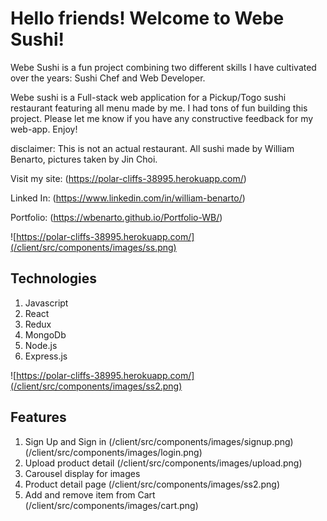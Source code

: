 # Hello friends! Welcome to Webe Sushi! 
Webe Sushi is a fun project combining two different skills I have cultivated over the years: Sushi Chef and Web Developer.

Webe sushi is a Full-stack web application for a Pickup/Togo sushi restaurant featuring all menu made by me. I had tons of fun building this project. Please let me know if you have any constructive feedback for my web-app. Enjoy! 

disclaimer: This is not an actual restaurant. 
All sushi made by William Benarto, pictures taken by Jin Choi. 

Visit my site: (https://polar-cliffs-38995.herokuapp.com/)

Linked In: (https://www.linkedin.com/in/william-benarto/)

Portfolio: (https://wbenarto.github.io/Portfolio-WB/)


![https://polar-cliffs-38995.herokuapp.com/](/client/src/components/images/ss.png)

## Technologies
1. Javascript
2. React
3. Redux
4. MongoDb 
5. Node.js 
6. Express.js

![https://polar-cliffs-38995.herokuapp.com/](/client/src/components/images/ss2.png)

## Features
1. Sign Up and Sign in 
    (/client/src/components/images/signup.png)
    (/client/src/components/images/login.png)
2. Upload product detail
    (/client/src/components/images/upload.png)
3. Carousel display for images
4. Product detail page
    (/client/src/components/images/ss2.png)
5. Add and remove item from Cart 
    (/client/src/components/images/cart.png)